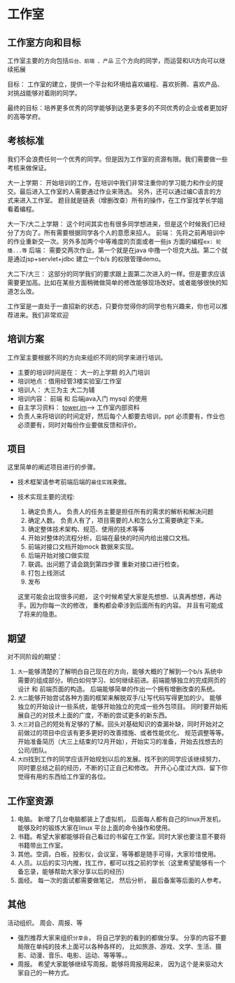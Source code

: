 # 工作室

## 工作室方向和目标
工作室主要的方向包括`后台、前端 、产品` 三个方向的同学，而运营和UI方向可以继续拓展

目标： 工作室的建立，提供一个平台和环境给喜欢编程、喜欢折腾、喜欢产品、对挑战能够对着刚的同学。

最终的目标：培养更多优秀的同学能够到达更多更多的不同优秀的企业或者更加好的高等学府。


## 考核标准
我们不会浪费任何一个优秀的同学。但是因为工作室的资源有限。我们需要做一些考核来做保证。

大一上学期： 开始培训的工作，在培训中我们非常注重你的学习能力和作业的提交。最后进入工作室的人需要通过作业来筛选。
另外，还可以通过编C语言的方式来进入工作室。 题目就是链表（增删改查）所有的操作，在工作室找学长学姐看着编程。

大一下/大二上学期： 这个时间其实也有很多同学想进来，但是这个时候我们已经分了方向了。所有需要根据同学各个人的意愿来招人。
前端： 先将之前再培训中的作业重新交一次。另外多加两个中等难度的页面或者一些js 方面的编程`ex: 轮播...等`
后端： 需要交两次作业。第一个就是在java 中撸一个坦克大战。第二个就是通过jsp+servlet+jdbc 建立一个b/s 的权限管理demo。

大二下/大三： 这部分的同学我们的要求跟上面第二次进入的一样。但是要求应该需要更加高。比如在某些方面稍微做简单的修改能够现场改好。或者能够很快的知道怎么改。


>   
工作室是一直处于一直招新的状态，只要你觉得你的同学也有兴趣来，你也可以推荐进来。我们非常欢迎


 
## 培训方案
工作室主要根据不同的方向来组织不同的同学来进行培训。 
- 主要的培训时间是在： 大一的上学期 的入门培训
- 培训地点：借用经管3楼实验室/工作室 
- 培训人： 大三为主 大二为辅
- 培训内容： 前端 和 后端java入门 mysql 的使用 
- 自主学习资料： [tower.im](https://tower.im/)--> 工作室内部资料
- 负责人来将培训的时间定好，然后每个人都要去培训，ppt 必须要有，作业也必须要有，同时对每份作业要做反馈和评价。



## 项目
这里简单的阐述项目进行的步骤。
- 技术框架请参考前端后端的`最佳实践`来做。 
- 技术实现主要的流程:
	1. 确定负责人。 负责人的任务主要是担任所有的需求的解析和解决问题
	2. 确定人数。 负责人有了，项目需要的人和怎么分工需要确定下来。 
	3. 确定整体技术架构、规范、使用的技术等等
	3. 开始对整体的流程分析，后端在最快的时间内给出接口文档。
	4. 前端对接口文档开始mock 数据来实现。 
	5. 后端开始对接口做实现
	6. 联调。出问题了请会跳到第四步骤 重新对接口进行检查。
	7. 打包上线测试
	8. 发布

	这里可能会出现很多问题， 这个时候希望大家是先想想、认真再想想，再动手。因为你每一次的修改， 重构都会牵涉到后面所有的内容。 并且有可能成了将来的隐患。




## 期望
对不同阶段的期望：

1. `大一`能够清楚的了解明白自己现在的方向，能够大概的了解到一个b/s 系统中需要的组成部分。明白如何学习、如何继续前进。前端能够独立的完成网页的设计 和 前端页面的构造。 后端能够简单的作出一个拥有增删改查的系统。 
2. `大二`能够开始尝试各种方面的框架来解脱双手/让写代码写得更加的少。 能够独立的开始设计一些系统，能够开始独立的完成一些外包项目。 同时要开始拓展自己的对技术上面的广度，不断的尝试更多的新东西。 
3. `大三`对自己的短处有足够的了解。回头对基础知识的查漏补缺，同时开始对之前做过的项目中应该有更多更好的改善措施、或者性能优化、 规范调整等等。开始准备简历（大三上结束的12月开始），开始实习的准备，开始去找想去的公司/团队。
4. `大四`找到工作的同学应该开始规划以后的发展。找不到的同学应该继续努力，同时要总结之前的经历，不断的订正自己和修改。 开开心心度过大四、留下你觉得有用的东西给工作室的各位。


## 工作室资源
1. 电脑。 新增了几台电脑都装上了虚拟机， 后面每人都有自己的linux开发机，能够及时的锻炼大家在linux 平台上面的命令操作和使用。 
2. 书籍。希望大家都能够将自己看过的书留在工作室。同时大家也要注意不要将书籍带出工作室。 
3. 其他。空调，白板，投影仪，会议室，等等都是随手可得，大家珍惜使用。 
4. 人员。以后的实习内推，找工作，都可以找之前的学长（这里希望能够有一个备忘录，能够帮助大家分享以后的经历）
5. 面经。 每一次的面试都需要做笔记， 然后分析， 最后备案等后面的人参考。 


## 其他
活动组织。
周会、周报、等

- 强烈推荐大家来组织`分享会`， 将自己学到的看到的都做分享。 分享的内容不要局限在单纯的技术上面可以各种各样的， 比如旅游、游戏、文学、生活、摄影、动漫、音乐、电影、运动、等等等。。
- 周报。 希望大家能够继续写周报。能够将周报用起来， 因为这个是来驱动大家自己的一种方式。 



